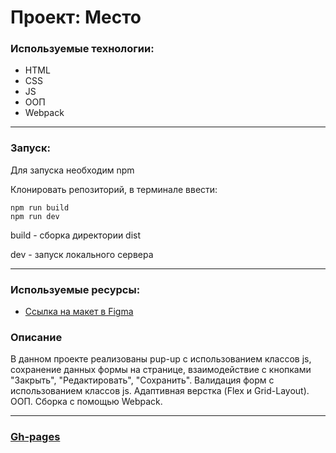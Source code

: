 # Проект: Место

### Используемые технологии:
* HTML
* CSS
* JS
* ООП
* Webpack

___

### Запуск:
Для запуска необходим npm

Клонировать репозиторий, в терминале ввести:

    npm run build
    npm run dev
    
build - сборка директории dist

dev - запуск локального сервера

___

### Используемые ресурсы:
* [Ссылка на макет в Figma](https://www.figma.com/file/2cn9N9jSkmxD84oJik7xL7/JavaScript.-Sprint-4?node-id=0%3A1)

### Описание

В данном проекте реализованы pup-up с использованием классов js, сохранение данных формы на странице, 
взаимодействие с кнопками "Закрыть", "Редактировать", "Сохранить". 
Валидация форм с использованием классов js. Адаптивная верстка (Flex и Grid-Layout). ООП. Сборка с помощью Webpack.

___

### [Gh-pages](https://dardog.github.io/mesto/)